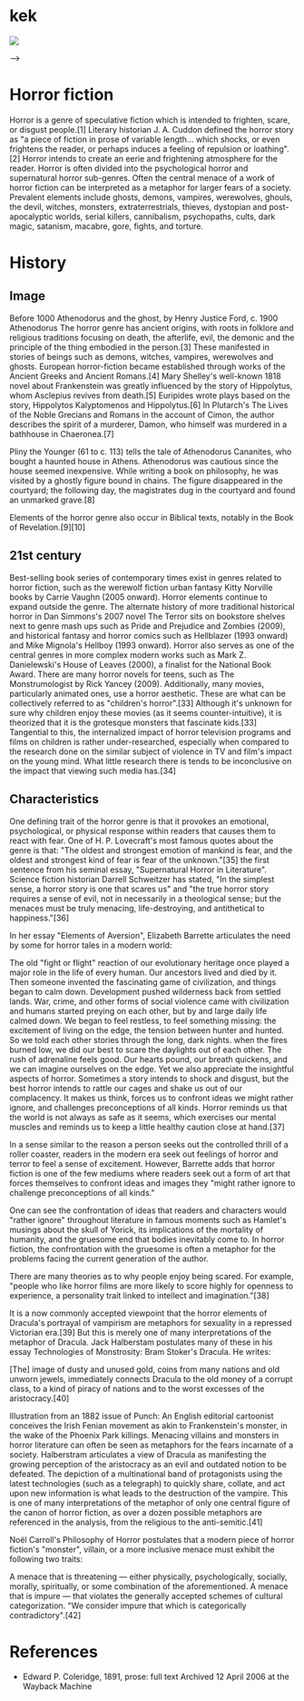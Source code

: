 # kek

<a href="https://juncture-digital.org"><img src="https://juncture-digital.org/images/ve-button.png"></a>

<param ve-config 
       title="Horror ficton"
       author="Isaac Gbadebo"
       
      
<!-- Entities discussed throughout the essay are typically defined before the essay text and
     are thus available in all text.  Entity identifiers (QIDs) can be found in either
     Wikipedia or Wikidata (https://www.wikidata.org)> -->
<param ve-entity eid="Q185372"> <!-- Girl with a Pearl Earring painting -->
<param ve-entity eid="Q41264"> <!-- Johannes Vermeer -->
<param ve-entity eid="Q221092"> <!-- Mauritshuis -->
<param ve-entity eid="Q36600"> <!-- The Hague -->

# Horror fiction

Horror is a genre of speculative fiction which is intended to frighten, scare, or disgust people.[1] Literary historian J. A. Cuddon defined the horror story as "a piece of fiction in prose of variable length... which shocks, or even frightens the reader, or perhaps induces a feeling of repulsion or loathing".[2] Horror intends to create an eerie and frightening atmosphere for the reader. Horror is often divided into the psychological horror and supernatural horror sub-genres. Often the central menace of a work of horror fiction can be interpreted as a metaphor for larger fears of a society. Prevalent elements include ghosts, demons, vampires, werewolves, ghouls, the devil, witches, monsters, extraterrestrials, thieves, dystopian and post-apocalyptic worlds, serial killers, cannibalism, psychopaths, cults, dark magic, satanism, macabre, gore, fights, and torture.

# History

## Image

Before 1000
Athenodorus and the ghost, by Henry Justice Ford, c. 1900
Athenodorus
The horror genre has ancient origins, with roots in folklore and religious traditions focusing on death, the afterlife, evil, the demonic and the principle of the thing embodied in the person.[3] These manifested in stories of beings such as demons, witches, vampires, werewolves and ghosts. European horror-fiction became established through works of the Ancient Greeks and Ancient Romans.[4] Mary Shelley's well-known 1818 novel about Frankenstein was greatly influenced by the story of Hippolytus, whom Asclepius revives from death.[5] Euripides wrote plays based on the story, Hippolytos Kalyptomenos and Hippolytus.[6] In Plutarch's The Lives of the Noble Grecians and Romans in the account of Cimon, the author describes the spirit of a murderer, Damon, who himself was murdered in a bathhouse in Chaeronea.[7]

Pliny the Younger (61 to c. 113) tells the tale of Athenodorus Cananites, who bought a haunted house in Athens. Athenodorus was cautious since the house seemed inexpensive. While writing a book on philosophy, he was visited by a ghostly figure bound in chains. The figure disappeared in the courtyard; the following day, the magistrates dug in the courtyard and found an unmarked grave.[8]

Elements of the horror genre also occur in Biblical texts, notably in the Book of Revelation.[9][10]

## 21st century

Best-selling book series of contemporary times exist in genres related to horror fiction, such as the werewolf fiction urban fantasy Kitty Norville books by Carrie Vaughn (2005 onward). Horror elements continue to expand outside the genre. The alternate history of more traditional historical horror in Dan Simmons's 2007 novel The Terror sits on bookstore shelves next to genre mash ups such as Pride and Prejudice and Zombies (2009), and historical fantasy and horror comics such as Hellblazer (1993 onward) and Mike Mignola's Hellboy (1993 onward). Horror also serves as one of the central genres in more complex modern works such as Mark Z. Danielewski's House of Leaves (2000), a finalist for the National Book Award. There are many horror novels for teens, such as The Monstrumologist by Rick Yancey (2009). Additionally, many movies, particularly animated ones, use a horror aesthetic. These are what can be collectively referred to as "children's horror".[33] Although it's unknown for sure why children enjoy these movies (as it seems counter-intuitive), it is theorized that it is the grotesque monsters that fascinate kids.[33] Tangential to this, the internalized impact of horror television programs and films on children is rather under-researched, especially when compared to the research done on the similar subject of violence in TV and film's impact on the young mind. What little research there is tends to be inconclusive on the impact that viewing such media has.[34]

## Characteristics

One defining trait of the horror genre is that it provokes an emotional, psychological, or physical response within readers that causes them to react with fear. One of H. P. Lovecraft's most famous quotes about the genre is that: "The oldest and strongest emotion of mankind is fear, and the oldest and strongest kind of fear is fear of the unknown."[35] the first sentence from his seminal essay, "Supernatural Horror in Literature". Science fiction historian Darrell Schweitzer has stated, "In the simplest sense, a horror story is one that scares us" and "the true horror story requires a sense of evil, not in necessarily in a theological sense; but the menaces must be truly menacing, life-destroying, and antithetical to happiness."[36]

In her essay "Elements of Aversion", Elizabeth Barrette articulates the need by some for horror tales in a modern world:

The old "fight or flight" reaction of our evolutionary heritage once played a major role in the life of every human. Our ancestors lived and died by it. Then someone invented the fascinating game of civilization, and things began to calm down. Development pushed wilderness back from settled lands. War, crime, and other forms of social violence came with civilization and humans started preying on each other, but by and large daily life calmed down. We began to feel restless, to feel something missing: the excitement of living on the edge, the tension between hunter and hunted. So we told each other stories through the long, dark nights. when the fires burned low, we did our best to scare the daylights out of each other. The rush of adrenaline feels good. Our hearts pound, our breath quickens, and we can imagine ourselves on the edge. Yet we also appreciate the insightful aspects of horror. Sometimes a story intends to shock and disgust, but the best horror intends to rattle our cages and shake us out of our complacency. It makes us think, forces us to confront ideas we might rather ignore, and challenges preconceptions of all kinds. Horror reminds us that the world is not always as safe as it seems, which exercises our mental muscles and reminds us to keep a little healthy caution close at hand.[37]

In a sense similar to the reason a person seeks out the controlled thrill of a roller coaster, readers in the modern era seek out feelings of horror and terror to feel a sense of excitement. However, Barrette adds that horror fiction is one of the few mediums where readers seek out a form of art that forces themselves to confront ideas and images they "might rather ignore to challenge preconceptions of all kinds."

One can see the confrontation of ideas that readers and characters would "rather ignore" throughout literature in famous moments such as Hamlet's musings about the skull of Yorick, its implications of the mortality of humanity, and the gruesome end that bodies inevitably come to. In horror fiction, the confrontation with the gruesome is often a metaphor for the problems facing the current generation of the author.

There are many theories as to why people enjoy being scared. For example, "people who like horror films are more likely to score highly for openness to experience, a personality trait linked to intellect and imagination."[38]

It is a now commonly accepted viewpoint that the horror elements of Dracula's portrayal of vampirism are metaphors for sexuality in a repressed Victorian era.[39] But this is merely one of many interpretations of the metaphor of Dracula. Jack Halberstam postulates many of these in his essay Technologies of Monstrosity: Bram Stoker's Dracula. He writes:

[The] image of dusty and unused gold, coins from many nations and old unworn jewels, immediately connects Dracula to the old money of a corrupt class, to a kind of piracy of nations and to the worst excesses of the aristocracy.[40]


Illustration from an 1882 issue of Punch: An English editorial cartoonist conceives the Irish Fenian movement as akin to Frankenstein's monster, in the wake of the Phoenix Park killings.
Menacing villains and monsters in horror literature can often be seen as metaphors for the fears incarnate of a society.
Halberstram articulates a view of Dracula as manifesting the growing perception of the aristocracy as an evil and outdated notion to be defeated. The depiction of a multinational band of protagonists using the latest technologies (such as a telegraph) to quickly share, collate, and act upon new information is what leads to the destruction of the vampire. This is one of many interpretations of the metaphor of only one central figure of the canon of horror fiction, as over a dozen possible metaphors are referenced in the analysis, from the religious to the anti-semitic.[41]

Noël Carroll's Philosophy of Horror postulates that a modern piece of horror fiction's "monster", villain, or a more inclusive menace must exhibit the following two traits:

A menace that is threatening — either physically, psychologically, socially, morally, spiritually, or some combination of the aforementioned.
A menace that is impure — that violates the generally accepted schemes of cultural categorization. "We consider impure that which is categorically contradictory".[42]

# References

[^1]: [Wikipedia: Girl with a Pearl Earring](https://en.wikipedia.org/wiki/Girl_with_a_Pearl_Earring)
 Carroll, Noël (1990). The Philosophy of Horror or Paradoxes of the Heart. New York, NY: Routledge. pp. 28, 36, 53. ISBN 0-415-90145-6. Art-horror requires evaluation both in terms of threat and disgust. ... some emotional states are the cognitive-evaluative sort. And, of course, I would hold that art-horror is one of these. ... The audience's psychological state, therefore, diverges from the psychological state of characters in respect of belief, but converges on that of characters with respect to the way in which the properties of said monsters are emotively assessed.
 Cuddon, J.A. (1984). "Introduction". The Penguin Book of Horror Stories. Harmondsworth: Penguin. p. 11. ISBN 0-14-006799-X.
 Jackson, Rosemary (1981). Fantasy: The Literature of Subversion. London: Methuen. pp. 53–5, 68–9.
 "Even Ancient Greeks and Romans Enjoyed Good Scary Stories, Professor Says". phys.org. Retrieved 2 September 2020.
 Though the sub-title of Frankenstein references the titan Prometheus, none of the ancient myths about Prometheus is itself a horror tale.
 * Edward P. Coleridge, 1891, prose: full text Archived 12 April 2006 at the Wayback Machine
